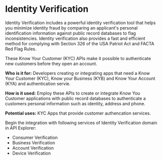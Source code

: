 # Identity Verification 

Identity Verification includes a powerful identity verification tool that helps you minimize identity fraud by comparing an applicant's personal identification information against public record databases to flag inconsistencies. Identity verification also provides a fast and efficient method for complying with Section 326 of the USA Patriot Act and FACTA Red Flag Rules. 

These Know Your Customer (KYC) APIs make it possible to authenticate new customers before they open an account. 

**Who is it for:** Developers creating or integrating apps that need a Know Your Customer (KYC), Know your Business (KYB) and Know Your Account (KYA) and authentication servie.  

**How is it used:** Employ these APIs to create or integrate Know You Customer applications with public record databases to authenticate a customers personal information such as identity, address and phone.  

**Potential uses:** KYC Apps that provide customer authencation services. 

Begin the integration with following services of Identity Verification domain in API Explorer:
* Consumer Verification
* Business Verification 
* Account Verification
* Device Verification

